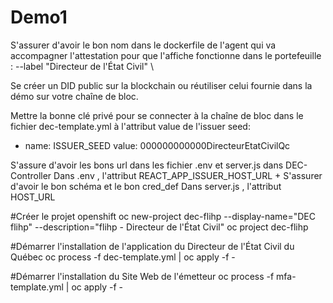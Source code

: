 # Demo1

S'assurer d'avoir le bon nom dans le dockerfile de l'agent qui va accompagner l'attestation pour que l'affiche fonctionne dans le portefeuille :
--label "Directeur de l'État Civil" \

Se créer un DID public sur la blockchain ou réutiliser celui fournie dans la démo sur votre chaîne de bloc.

Mettre la bonne clé privé pour se connecter à la chaîne de bloc dans le fichier dec-template.yml à l'attribut value de l'issuer seed:

- name: ISSUER_SEED
  value: 000000000000DirecteurEtatCivilQc

S'assure d'avoir les bons url dans les fichier .env et server.js dans DEC-Controller
Dans .env , l'attribut REACT_APP_ISSUER_HOST_URL + S'assurer d'avoir le bon schéma et le bon cred_def
Dans server.js , l'attribut HOST_URL

#Créer le projet openshift
oc new-project dec-flihp --display-name="DEC flihp" --description="flihp - Directeur de l'État Civil"
oc project dec-flihp

#Démarrer l'installation de l'application du Directeur de l'État Civil du Québec
oc process -f dec-template.yml | oc apply -f -

#Démarrer l'installation du Site Web de l'émetteur
oc process -f mfa-template.yml | oc apply -f -
